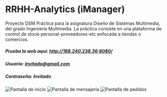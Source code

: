 # RRHH-Analytics (iManager)
Proyecto DSM
Práctica para la asignatura Diseño de Sistemas Multimedia, del grado Ingeniería Multimedia.
La práctica consiste en una plataforma de control de stock-personal-proveedores-etc enfocada a tiendas o comercios.

##### Prueba la web aquí: 	http://188.240.238.36:8080/
##### Usuario: invitado@gmail.com
##### Contraseña: Invitado

<img src="http://i.imgur.com/TLnq5k7.jpg" alt="Pantalla de inicio">

<img src="http://i.imgur.com/nPnwjR6.jpg" alt="Pantalla de mensajería">

<img src="http://i.imgur.com/fUo9Hrc.jpg" alt="Pantalla de pedidos">
